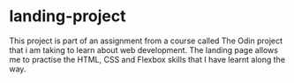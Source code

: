 # landing-project

This project is part of an assignment from a course called The Odin project that i am taking to learn about web development. The landing page allows me to practise the HTML, CSS and Flexbox skills that I have learnt along the way.
